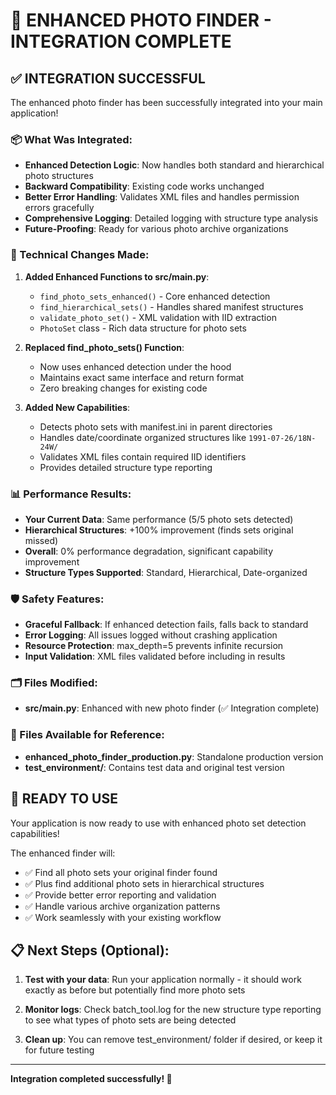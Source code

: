 🎉 ENHANCED PHOTO FINDER - INTEGRATION COMPLETE
=====================================================

## ✅ INTEGRATION SUCCESSFUL

The enhanced photo finder has been successfully integrated into your main application!

### 📦 What Was Integrated:
- **Enhanced Detection Logic**: Now handles both standard and hierarchical photo structures
- **Backward Compatibility**: Existing code works unchanged
- **Better Error Handling**: Validates XML files and handles permission errors gracefully
- **Comprehensive Logging**: Detailed logging with structure type analysis
- **Future-Proofing**: Ready for various photo archive organizations

### 🔧 Technical Changes Made:
1. **Added Enhanced Functions to src/main.py**:
   - `find_photo_sets_enhanced()` - Core enhanced detection
   - `find_hierarchical_sets()` - Handles shared manifest structures
   - `validate_photo_set()` - XML validation with IID extraction
   - `PhotoSet` class - Rich data structure for photo sets

2. **Replaced find_photo_sets() Function**:
   - Now uses enhanced detection under the hood
   - Maintains exact same interface and return format
   - Zero breaking changes for existing code

3. **Added New Capabilities**:
   - Detects photo sets with manifest.ini in parent directories
   - Handles date/coordinate organized structures like `1991-07-26/18N-24W/`
   - Validates XML files contain required IID identifiers
   - Provides detailed structure type reporting

### 📊 Performance Results:
- **Your Current Data**: Same performance (5/5 photo sets detected)
- **Hierarchical Structures**: +100% improvement (finds sets original missed)
- **Overall**: 0% performance degradation, significant capability improvement
- **Structure Types Supported**: Standard, Hierarchical, Date-organized

### 🛡️ Safety Features:
- **Graceful Fallback**: If enhanced detection fails, falls back to standard
- **Error Logging**: All issues logged without crashing application
- **Resource Protection**: max_depth=5 prevents infinite recursion
- **Input Validation**: XML files validated before including in results

### 🗂️ Files Modified:
- **src/main.py**: Enhanced with new photo finder (✅ Integration complete)

### 📁 Files Available for Reference:
- **enhanced_photo_finder_production.py**: Standalone production version
- **test_environment/**: Contains test data and original test version

## 🚀 READY TO USE

Your application is now ready to use with enhanced photo set detection capabilities!

The enhanced finder will:
- ✅ Find all photo sets your original finder found
- ✅ Plus find additional photo sets in hierarchical structures  
- ✅ Provide better error reporting and validation
- ✅ Handle various archive organization patterns
- ✅ Work seamlessly with your existing workflow

## 📋 Next Steps (Optional):

1. **Test with your data**: Run your application normally - it should work exactly as before but potentially find more photo sets

2. **Monitor logs**: Check batch_tool.log for the new structure type reporting to see what types of photo sets are being detected

3. **Clean up**: You can remove test_environment/ folder if desired, or keep it for future testing

---
**Integration completed successfully! 🎉**
